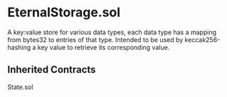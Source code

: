 # EternalStorage.sol

A key:value store for various data types, each data type has a mapping from bytes32 to entries of that type. Intended to be used by keccak256-hashing a key value to retrieve its corresponding value.

## Inherited Contracts

State.sol
